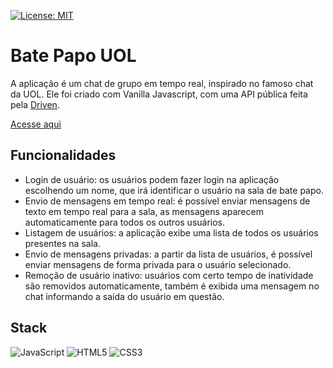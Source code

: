 [![License: MIT](https://img.shields.io/badge/License-MIT-yellow.svg)](https://github.com/MatheusW166/chat-uol/blob/main/LICENCE)

# Bate Papo UOL

A aplicação é um chat de grupo em tempo real, inspirado no famoso chat da UOL. Ele foi criado com Vanilla Javascript, com uma API pública feita pela [Driven](https://www.driven.com.br/).

[Acesse aqui](https://matheusw166.github.io/chat-uol/)

## Funcionalidades

- Login de usuário: os usuários podem fazer login na aplicação escolhendo um nome, que irá identificar o usuário na sala de bate papo.
- Envio de mensagens em tempo real: é possível enviar mensagens de texto em tempo real para a sala, as mensagens aparecem automaticamente para todos os outros usuários.
- Listagem de usuários: a aplicação exibe uma lista de todos os usuários presentes na sala.
- Envio de mensagens privadas: a partir da lista de usuários, é possível enviar mensagens de forma privada para o usuário selecionado.
- Remoção de usuário inativo: usuários com certo tempo de inatividade são removidos automaticamente, também é exibida uma mensagem no chat informando a saída do usuário em questão.

## Stack

![JavaScript](https://img.shields.io/badge/javascript-%23323330.svg?style=for-the-badge&logo=javascript&logoColor=%23F7DF1E) ![HTML5](https://img.shields.io/badge/html5-%23E34F26.svg?style=for-the-badge&logo=html5&logoColor=white) ![CSS3](https://img.shields.io/badge/css3-%231572B6.svg?style=for-the-badge&logo=css3&logoColor=white)
